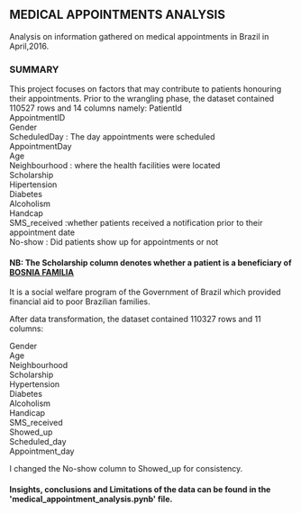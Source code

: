 ## MEDICAL APPOINTMENTS ANALYSIS
Analysis on information gathered on medical appointments in Brazil in April,2016.


### SUMMARY
This project focuses on factors that may contribute to patients honouring their appointments.
Prior to the wrangling phase, the dataset contained 110527 rows and 14 columns namely:
PatientId          
AppointmentID     
Gender                 
ScheduledDay  : The day appointments were scheduled    
AppointmentDay       
Age                  
Neighbourhood : where the health facilities were located        
Scholarship           
Hipertension           
Diabetes               
Alcoholism             
Handcap                
SMS_received :whether patients received a notification prior to their appointment date           
No-show  : Did patients show up for appointments or not    

#### NB: The Scholarship column denotes whether a patient is a beneficiary of [BOSNIA FAMILIA](https://en.wikipedia.org/wiki/Bolsa_Fam%C3%ADlia) 
It is a social welfare program of the Government of Brazil which provided financial aid to poor Brazilian families.


After data transformation, the dataset contained 110327 rows and 11 columns:

Gender                
Age                     
Neighbourhood           
Scholarship             
Hypertension          
Diabetes                
Alcoholism               
Handicap                 
SMS_received       
Showed_up        
Scheduled_day   
Appointment_day                                                                                                                        

I changed the No-show column to Showed_up for consistency.


#### Insights, conclusions and Limitations of the data can be found in the 'medical_appointment_analysis.pynb' file.
